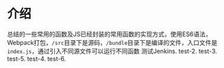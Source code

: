 # 介绍
总结的一些常用的函数及JS已经封装的常用函数的实现方式，使用ES6语法，Webpack打包，`/src`目录下是源码，`/bundle`目录下是编译的文件，入口文件是`index.js`，通过引入不同源文件可以运行不同函数
测试Jenkins.
test-2.
test-3.
test-5.
test-4.
test-6.
